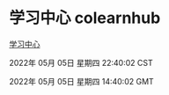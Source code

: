 # 学习中心 colearnhub
[学习中心](http://59.174.25.66:56308/colearnhub/)

2022年 05月 05日 星期四 22:40:02 CST

2022年 05月 05日 星期四 14:40:02 GMT
